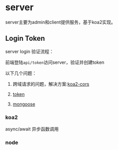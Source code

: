 # server

server主要为admin和client提供服务，基于koa2实现。

## Login Token

server login 验证流程：

前端登陆`api/token`访问server，验证并创建token

以下几个问题：

1. 跨域请求的问题，解决方案:[koa2-cors](https://github.com/zadzbw/koa2-cors)

2. [token](https://github.com/auth0/node-jsonwebtoken)

3. [mongoose](http://mongoosejs.com/index.html)

### koa2

async/await 异步函数调用


### node

